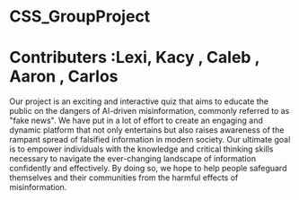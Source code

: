 # CSS_GroupProject
# Contributers :Lexi, Kacy , Caleb , Aaron , Carlos
Our project is an exciting and interactive quiz that aims to educate the public on the dangers of AI-driven misinformation, commonly referred to as "fake
news". We have put in a lot of effort to create an engaging and dynamic platform that not only entertains but also raises awareness of the rampant spread
of falsified information in modern society. Our ultimate goal is to empower individuals with the knowledge and critical thinking skills necessary to
navigate the ever-changing landscape of information confidently and effectively. By doing so, we hope to help people safeguard themselves and their
communities from the harmful effects of misinformation.
